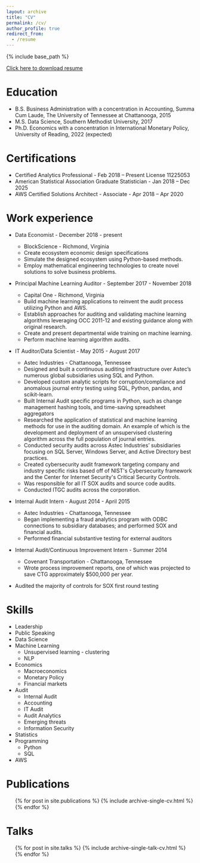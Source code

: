 ```yaml
---
layout: archive
title: "CV"
permalink: /cv/
author_profile: true
redirect_from:
  - /resume
---
```


{% include base_path %}

[Click here to download resume](/files/AndrewClarkCV.pdf)

Education
======
* B.S. Business Administration with a concentration in Accounting, Summa Cum Laude, The University of Tennessee at Chattanooga, 2015
* M.S. Data Science, Southern Methodist University, 2017
* Ph.D. Economics with a concentration in International Monetary Policy, University of Reading, 2022 (expected)


Certifications
======
* Certified Analytics Professional - Feb 2018 – Present License 11225053
* American Statistical Association Graduate Statistician - Jan 2018 – Dec 2025
* AWS Certified Solutions Architect - Associate - Apr 2018 – Apr 2020

Work experience
======
* Data Economist - December 2018 - present
  * BlockScience - Richmond, Virginia
  * Create ecosystem economic design specifications 
  * Simulate the designed ecosystem using Python-based methods. 
  * Employ mathematical engineering technologies to create novel solutions to solve business problems.



* Principal Machine Learning Auditor - September 2017 - November 2018
  * Capital One - Richmond, Virginia
  * Build machine learning applications to reinvent the audit process utilizing Python and AWS. 
  * Establish approaches for auditing and validating machine learning algorithms leveraging OCC 2011-12 and existing guidance along with original research. 
  * Create and present departmental wide training on machine learning. 
  * Perform machine learning algorithm audits.


* IT Auditor/Data Scientist - May 2015 - August 2017
  * Astec Industries - Chattanooga, Tennessee
  * Designed and built a continuous auditing infrastructure over Astec’s numerous global subsidiaries using SQL and Python.
  * Developed custom analytic scripts for corruption/compliance and anomalous journal entry testing using SQL, Python, pandas, and scikit-learn. 
  * Built Internal Audit specific programs in Python, such as change management hashing tools, and time-saving spreadsheet aggregators 
  * Researched the application of statistical and machine learning methods for use in the auditing domain. An example of which is the development and deployment of an unsupervised clustering algorithm across the full population of journal entries. 
  * Conducted security audits across Astec Industries’ subsidiaries focusing on SQL Server, Windows Server, and Active Directory best practices.
  * Created cybersecurity audit framework targeting company and industry specific risks based off of NIST's Cybersecurity framework and the Center for Internet Security's Critical Security Controls. 
  * Was responsible for all IT SOX audits and source code audits.
  * Conducted ITGC audits across the corporation.

* Internal Audit Intern - August 2014 - April 2015
  * Astec Industries - Chattanooga, Tennessee
  * Began implementing a fraud analytics program with ODBC connections to subsidiary databases; and performed SOX and financial audits. 
  * Performed financial substantive testing for external auditors

* Internal Audit/Continuous Improvement Intern - Summer 2014
  * Covenant Transportation - Chattanooga, Tennessee
  * Wrote process improvement reports, one of which was projected to save CTG approximately $500,000 per year. 
 * Audited the majority of controls for SOX first round testing
  
Skills
======
* Leadership
* Public Speaking
* Data Science
* Machine Learning
  * Unsupervised learning - clustering
  * NLP
* Economics
  * Macroeconomics
  * Monetary Policy
  * Financial markets
* Audit
  * Internal Audit
  * Accounting
  * IT Audit
  * Audit Analytics
  * Emerging threats
  * Information Security
* Statistics
* Programming
  * Python
  * SQL
* AWS

Publications
======
  <ul>{% for post in site.publications %}
    {% include archive-single-cv.html %}
  {% endfor %}</ul>
  
Talks
======
  <ul>{% for post in site.talks %}
    {% include archive-single-talk-cv.html %}
  {% endfor %}</ul>
  
  
